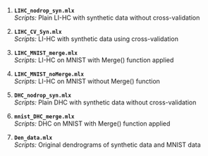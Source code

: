 1. **`LIHC_nodrop_syn.mlx`**  
   *Scripts:* Plain LI-HC with synthetic data without cross-validation  

2. **`LIHC_CV_Syn.mlx`**  
   *Scripts:* LI-HC with synthetic data using cross-validation  

3. **`LIHC_MNIST_merge.mlx`**  
   *Scripts:* LI-HC on MNIST with Merge() function applied  

4. **`LIHC_MNIST_noMerge.mlx`**  
   *Scripts:* LI-HC on MNIST without Merge() function

5. **`DHC_nodrop_syn.mlx`**  
   *Scripts:* Plain DHC with synthetic data without cross-validation  

6. **`mnist_DHC_merge.mlx`**  
   *Scripts:* DHC on MNIST with Merge() function applied

7. **`Den_data.mlx`**  
   *Scripts:* Original dendrograms of synthetic data and MNIST data
